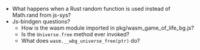 * What happens when a Rust random function is used instead of Math.rand from js-sys?
* Js-bindgen questions?
  * How is the wasm module imported in pkg/wasm_game_of_life_bg.js?
  * Is the `Universe.free` method ever invoked?
  * What does `wasm.__wbg_universe_free(ptr)` do?

